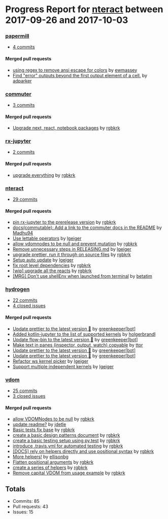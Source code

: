 # Progress Report for [nteract](https://github.com/nteract) between 2017-09-26 and 2017-10-03

### [papermill](https://github.com/nteract/papermill)
-  [4 commits](https://github.com/nteract/papermill/compare/master@%7B1506398400%7D...master@%7B1507003200%7D)

#### Merged pull requests
- [using regex to remove ansi escape for colors](https://github.com/nteract/papermill/pull/42) by [ewmassey](https://github.com/ewmassey)
- [Find "error" outputs beyond the first output element of a cell.](https://github.com/nteract/papermill/pull/41) by [adparker](https://github.com/adparker)

### [commuter](https://github.com/nteract/commuter)
-  [3 commits](https://github.com/nteract/commuter/compare/master@%7B1506398400%7D...master@%7B1507003200%7D)

#### Merged pull requests
- [Upgrade next, react, notebook packages](https://github.com/nteract/commuter/pull/236) by [rgbkrk](https://github.com/rgbkrk)

### [rx-jupyter](https://github.com/nteract/rx-jupyter)
-  [2 commits](https://github.com/nteract/rx-jupyter/compare/master@%7B1506398400%7D...master@%7B1507003200%7D)

#### Merged pull requests
- [upgrade everything](https://github.com/nteract/rx-jupyter/pull/44) by [rgbkrk](https://github.com/rgbkrk)

### [nteract](https://github.com/nteract/nteract)
-  [29 commits](https://github.com/nteract/nteract/compare/master@%7B1506398400%7D...master@%7B1507003200%7D)

#### Merged pull requests
- [pin rx-jupyter to the prerelease version](https://github.com/nteract/nteract/pull/1928) by [rgbkrk](https://github.com/rgbkrk)
- [docs(commutable): Add a link to the commuter docs in the README](https://github.com/nteract/nteract/pull/1926) by [Madhu94](https://github.com/Madhu94)
- [Use lettable operators](https://github.com/nteract/nteract/pull/1925) by [lgeiger](https://github.com/lgeiger)
- [allow vdomnodes to be null and prevent mutation](https://github.com/nteract/nteract/pull/1922) by [rgbkrk](https://github.com/rgbkrk)
- [Remove unnecessary steps in RELEASING.md](https://github.com/nteract/nteract/pull/1918) by [lgeiger](https://github.com/lgeiger)
- [upgrade prettier, run it through on source files](https://github.com/nteract/nteract/pull/1917) by [rgbkrk](https://github.com/rgbkrk)
- [Setup auto update](https://github.com/nteract/nteract/pull/1914) by [lgeiger](https://github.com/lgeiger)
- [fix root level dependencies](https://github.com/nteract/nteract/pull/1913) by [rgbkrk](https://github.com/rgbkrk)
- [[wip] upgrade all the reacts](https://github.com/nteract/nteract/pull/1910) by [rgbkrk](https://github.com/rgbkrk)
- [[MRG] Don't use shellEnv when launched from terminal](https://github.com/nteract/nteract/pull/1906) by [betatim](https://github.com/betatim)

### [hydrogen](https://github.com/nteract/hydrogen)
-  [22 commits](https://github.com/nteract/hydrogen/compare/master@%7B1506398400%7D...master@%7B1507003200%7D)
-  [4 closed issues](https://github.com/nteract/hydrogen/issues?utf8=%E2%9C%93&q=is%3Aissue%20closed%3A2017-09-26..2017-10-03)

#### Merged pull requests
- [Update prettier to the latest version 🚀](https://github.com/nteract/hydrogen/pull/1020) by [greenkeeper[bot]](https://github.com/apps/greenkeeper)
- [Added kotlin-jupyter to the list of supported kernels](https://github.com/nteract/hydrogen/pull/1019) by [holgerbrandl](https://github.com/holgerbrandl)
- [Update flow-bin to the latest version 🚀](https://github.com/nteract/hydrogen/pull/1018) by [greenkeeper[bot]](https://github.com/apps/greenkeeper)
- [Make text in panes (inspector, output, watch) copyable](https://github.com/nteract/hydrogen/pull/1017) by [ttor](https://github.com/ttor)
- [Update prettier to the latest version 🚀](https://github.com/nteract/hydrogen/pull/1016) by [greenkeeper[bot]](https://github.com/apps/greenkeeper)
- [Update prettier to the latest version 🚀](https://github.com/nteract/hydrogen/pull/1015) by [greenkeeper[bot]](https://github.com/apps/greenkeeper)
- [Refactor ws kernel picker](https://github.com/nteract/hydrogen/pull/1011) by [lgeiger](https://github.com/lgeiger)
- [Support multiple independent kernels](https://github.com/nteract/hydrogen/pull/1008) by [lgeiger](https://github.com/lgeiger)

### [vdom](https://github.com/nteract/vdom)
-  [25 commits](https://github.com/nteract/vdom/compare/master@%7B1506398400%7D...master@%7B1507003200%7D)
-  [3 closed issues](https://github.com/nteract/vdom/issues?utf8=%E2%9C%93&q=is%3Aissue%20closed%3A2017-09-26..2017-10-03)

#### Merged pull requests
- [allow VDOMNodes to be null](https://github.com/nteract/vdom/pull/25) by [rgbkrk](https://github.com/rgbkrk)
- [update readme?](https://github.com/nteract/vdom/pull/24) by [jdetle](https://github.com/jdetle)
- [Basic tests fix base](https://github.com/nteract/vdom/pull/23) by [rgbkrk](https://github.com/rgbkrk)
- [create a basic design patterns document](https://github.com/nteract/vdom/pull/22) by [rgbkrk](https://github.com/rgbkrk)
- [create a basic testing setup using py.test](https://github.com/nteract/vdom/pull/21) by [rgbkrk](https://github.com/rgbkrk)
- [introduce .travis.yml for automated testing](https://github.com/nteract/vdom/pull/20) by [rgbkrk](https://github.com/rgbkrk)
- [[DOCS] rely on helpers directly and use positional syntax](https://github.com/nteract/vdom/pull/19) by [rgbkrk](https://github.com/rgbkrk)
- [More helpers!](https://github.com/nteract/vdom/pull/15) by [ellisonbg](https://github.com/ellisonbg)
- [Flatten positional arguments](https://github.com/nteract/vdom/pull/14) by [rgbkrk](https://github.com/rgbkrk)
- [create a series of helpers](https://github.com/nteract/vdom/pull/12) by [rgbkrk](https://github.com/rgbkrk)
- [Remove capital VDOM from usage example](https://github.com/nteract/vdom/pull/10) by [rgbkrk](https://github.com/rgbkrk)

## Totals
- Commits: 85
- Pull requests: 43
- Issues: 15
